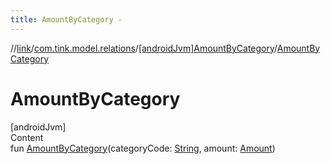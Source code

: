 ```yaml
---
title: AmountByCategory -
---
```

//[link](../../index.md)/[com.tink.model.relations](../index.md)/[[androidJvm]AmountByCategory](index.md)/[AmountByCategory](-amount-by-category.md)



# AmountByCategory  
[androidJvm]  
Content  
fun [AmountByCategory](-amount-by-category.md)(categoryCode: [String](https://kotlinlang.org/api/latest/jvm/stdlib/kotlin/-string/index.html), amount: [Amount](../../com.tink.model.misc/[android-jvm]-amount/index.md))  



